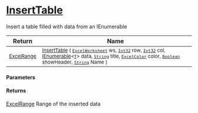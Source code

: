 # [InsertTable](./ExcelHelper-100664102.md)

Insert a table filled with data from an IEnumerable

| Return | Name | 
| --- | --- | 
| <sub>[ExcelRange](./ExcelHelper-100664102.md)</sub>| <sub>[InsertTable](./ExcelHelper-100664102.md) ( [`ExcelWorksheet`](./ExcelHelper-100664102.md) ws, [`Int32`](https://docs.microsoft.com/en-us/dotnet/api/System.Int32) row, [`Int32`](https://docs.microsoft.com/en-us/dotnet/api/System.Int32) col, [IEnumerable](https://docs.microsoft.com/en-us/dotnet/api/System.Collections.Ienumerable)\<[`T`](./ExcelHelper-100664102.md)> data, [`String`](https://docs.microsoft.com/en-us/dotnet/api/System.String) title, [`ExcelColor`](./../Excel/ExcelColor.md) color, [`Boolean`](https://docs.microsoft.com/en-us/dotnet/api/System.Boolean) showHeader, [`String`](https://docs.microsoft.com/en-us/dotnet/api/System.String) Name )</sub>| <br>


#### Parameters

#### Returns
[ExcelRange](./ExcelHelper-100664102.md)
Range of the inserted data